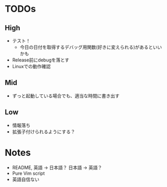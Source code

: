 # TODOs
## High
- テスト！
  - 今日の日付を取得するデバッグ用関数(好きに変えられる)があるといいかも
- Release前にdebugを落とす
- Linuxでの動作確認
## Mid
- ずっと起動している場合でも、適当な時間に書き出す
## Low
- 情報落ち
- 拡張子付けられるようにする？
# Notes
- README, 英語 -> 日本語？ 日本語 -> 英語？
- Pure Vim script
- 英語自信ない

